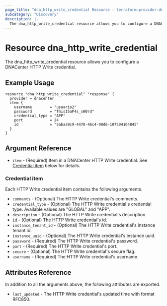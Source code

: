 ```yaml
---
page_title: "dna_http_write_credential Resource - terraform-provider-dnacenter"
subcategory: "Discovery"
description: |-
  The dna_http_write_credential resource allows you to configure a DNACenter HTTP Write credential.
---
```


# Resource dna_http_write_credential

The dna_http_write_credential resource allows you to configure a DNACenter HTTP Write credential.

## Example Usage

```hcl
resource "dna_http_write_credential" "response" {
  provider = dnacenter
  item {
    username        = "usuario2"
    password        = "ThisI5aP4s_sW0rd"
    credential_type = "APP"
    port            = 24
    id              = "5abaa9c9-4470-46c4-90d6-107594164845"
  }
}
```

## Argument Reference

- `item` - (Required) Item in a DNACenter HTTP Write credential. See [Credential item](#credential-item) below for details.

### Credential item

Each HTTP Write credential item contains the following arguments.

- `comments` - (Optional) The HTTP Write credential's comments.
- `credential_type` - (Optional) The HTTP Write credential's credential type. Available values are "GLOBAL" and "APP".
- `description` - (Optional) The HTTP Write credential's description.
- `id` - (Optional) The HTTP Write credential's id.
- `instance_tenant_id` - (Optional) The HTTP Write credential's instance tenant id.
- `instance_uuid` - (Optional) The HTTP Write credential's instance uuid.
- `password` - (Required) The HTTP Write credential's password.
- `port` - (Required) The HTTP Write credential's port.
- `secure` - (Optional) The HTTP Write credential's secure flag.
- `username` - (Required) The HTTP Write credential's username.

## Attributes Reference

In addition to all the arguments above, the following attributes are exported.

- `last_updated` - The HTTP Write credential's updated time with format RFC850.
